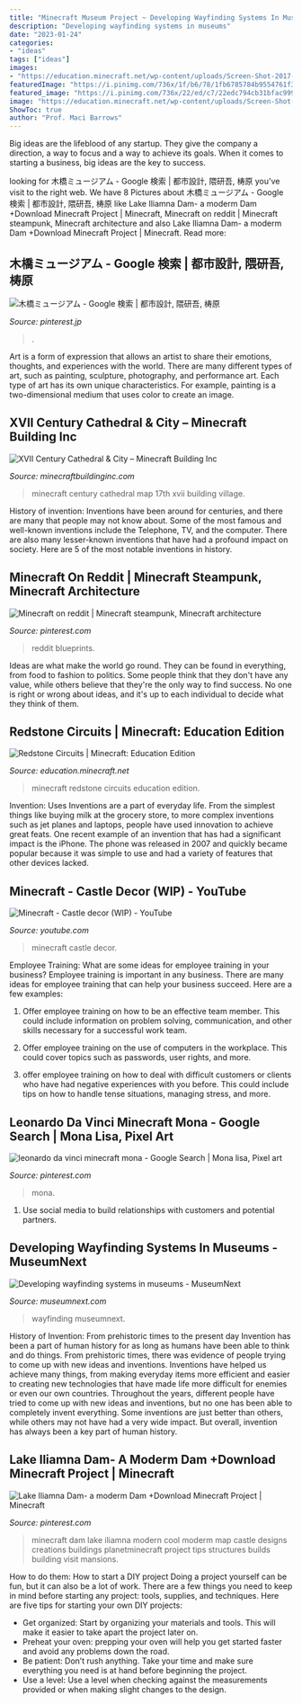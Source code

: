 ```yaml
---
title: "Minecraft Museum Project ~ Developing Wayfinding Systems In Museums"
description: "Developing wayfinding systems in museums"
date: "2023-01-24"
categories:
- "ideas"
tags: ["ideas"]
images:
- "https://education.minecraft.net/wp-content/uploads/Screen-Shot-2017-11-24-at-12.39.00-pm.png"
featuredImage: "https://i.pinimg.com/736x/1f/b6/78/1fb6785784b9554761f3a0b8089ee6be--leonardo-mona.jpg"
featured_image: "https://i.pinimg.com/736x/22/ed/c7/22edc794cb31bfac9993f6fa7e51b122.jpg"
image: "https://education.minecraft.net/wp-content/uploads/Screen-Shot-2017-11-24-at-12.39.00-pm.png"
ShowToc: true
author: "Prof. Maci Barrows"
---
```



Big ideas are the lifeblood of any startup. They give the company a direction, a way to focus and a way to achieve its goals. When it comes to starting a business, big ideas are the key to success.

	

		
looking for 木橋ミュージアム - Google 検索 | 都市設計, 隈研吾, 梼原 you've visit to the right web. We have 8 Pictures about 木橋ミュージアム - Google 検索 | 都市設計, 隈研吾, 梼原 like Lake Iliamna Dam- a moderm Dam +Download Minecraft Project | Minecraft, Minecraft on reddit | Minecraft steampunk, Minecraft architecture and also Lake Iliamna Dam- a moderm Dam +Download Minecraft Project | Minecraft. Read more:
		
    
## 木橋ミュージアム - Google 検索 | 都市設計, 隈研吾, 梼原

<img loading=lazy src="https://i.pinimg.com/736x/89/93/98/89939851434df58ce739d6956af558de.jpg" onerror="this.onerror=null;this.src='https://tse3.mm.bing.net/th?id=OIP.LB5a3jhBrTT7nFGvILWezAHaEr&amp;pid=15.1';" alt="木橋ミュージアム - Google 検索 | 都市設計, 隈研吾, 梼原">

_Source: pinterest.jp_

>. 

	

Art is a form of expression that allows an artist to share their emotions, thoughts, and experiences with the world. There are many different types of art, such as painting, sculpture, photography, and performance art. Each type of art has its own unique characteristics. For example, painting is a two-dimensional medium that uses color to create an image.

    
## XVII Century Cathedral &amp; City – Minecraft Building Inc

<img loading=lazy src="http://minecraftbuildinginc.com/wp-content/uploads/2015/03/XVII-Century-Cathedral-City-minecraft-catle-download-city-village-5.jpg" onerror="this.onerror=null;this.src='https://tse1.mm.bing.net/th?id=OIP.qgwxT7K0nPHUDSaz_3lt1QHaFj&amp;pid=15.1';" alt="XVII Century Cathedral &amp; City – Minecraft Building Inc">

_Source: minecraftbuildinginc.com_

>minecraft century cathedral map 17th xvii building village. 

	

History of invention:
Inventions have been around for centuries, and there are many that people may not know about. Some of the most famous and well-known inventions include the Telephone, TV, and the computer. There are also many lesser-known inventions that have had a profound impact on society. Here are 5 of the most notable inventions in history.

    
## Minecraft On Reddit | Minecraft Steampunk, Minecraft Architecture

<img loading=lazy src="https://i.pinimg.com/736x/22/ed/c7/22edc794cb31bfac9993f6fa7e51b122.jpg" onerror="this.onerror=null;this.src='https://tse4.mm.bing.net/th?id=OIP.S5AijZpnspqdbQZvym4LrgHaJ3&amp;pid=15.1';" alt="Minecraft on reddit | Minecraft steampunk, Minecraft architecture">

_Source: pinterest.com_

>reddit blueprints. 

	

Ideas are what make the world go round. They can be found in everything, from food to fashion to politics. Some people think that they don't have any value, while others believe that they're the only way to find success. No one is right or wrong about ideas, and it's up to each individual to decide what they think of them.

    
## Redstone Circuits | Minecraft: Education Edition

<img loading=lazy src="https://education.minecraft.net/wp-content/uploads/Screen-Shot-2017-11-24-at-12.39.00-pm.png" onerror="this.onerror=null;this.src='https://tse2.mm.bing.net/th?id=OIP.nYGUwVnvFiCWrpkI6GIfdAHaEo&amp;pid=15.1';" alt="Redstone Circuits | Minecraft: Education Edition">

_Source: education.minecraft.net_

>minecraft redstone circuits education edition. 

	

Invention: Uses
Inventions are a part of everyday life. From the simplest things like buying milk at the grocery store, to more complex inventions such as jet planes and laptops, people have used innovation to achieve great feats. 
One recent example of an invention that has had a significant impact is the iPhone. The phone was released in 2007 and quickly became popular because it was simple to use and had a variety of features that other devices lacked.

    
## Minecraft - Castle Decor (WIP) - YouTube

<img loading=lazy src="http://i1.ytimg.com/vi/-3SxGjrDsbs/maxresdefault.jpg" onerror="this.onerror=null;this.src='https://tse4.mm.bing.net/th?id=OIP.YdOmgDi6fdBzQfE-Muv7lgHaEK&amp;pid=15.1';" alt="Minecraft - Castle decor (WIP) - YouTube">

_Source: youtube.com_

>minecraft castle decor. 

	

Employee Training: What are some ideas for employee training in your business?
Employee training is important in any business. There are many ideas for employee training that can help your business succeed. Here are a few examples:
1. Offer employee training on how to be an effective team member. This could include information on problem solving, communication, and other skills necessary for a successful work team.

2. Offer employee training on the use of computers in the workplace. This could cover topics such as passwords, user rights, and more.

3. offer employee training on how to deal with difficult customers or clients who have had negative experiences with you before. This could include tips on how to handle tense situations, managing stress, and more.

    
## Leonardo Da Vinci Minecraft Mona - Google Search | Mona Lisa, Pixel Art

<img loading=lazy src="https://i.pinimg.com/736x/1f/b6/78/1fb6785784b9554761f3a0b8089ee6be--leonardo-mona.jpg" onerror="this.onerror=null;this.src='https://tse2.mm.bing.net/th?id=OIP.4dxQmmFhbm_ur8kPXgwn1ADJE2&amp;pid=15.1';" alt="leonardo da vinci minecraft mona - Google Search | Mona lisa, Pixel art">

_Source: pinterest.com_

>mona. 

	

1. Use social media to build relationships with customers and potential partners.

    
## Developing Wayfinding Systems In Museums - MuseumNext

<img loading=lazy src="https://www.museumnext.com/wp-content/uploads/2019/08/museum_signage_and_wayfinding.jpg" onerror="this.onerror=null;this.src='https://tse4.mm.bing.net/th?id=OIP.py3JBsZmJ4azYDnBivnl3wHaEv&amp;pid=15.1';" alt="Developing wayfinding systems in museums - MuseumNext">

_Source: museumnext.com_

>wayfinding museumnext. 

	

History of Invention: From prehistoric times to the present day
Invention has been a part of human history for as long as humans have been able to think and do things. From prehistoric times, there was evidence of people trying to come up with new ideas and inventions. Inventions have helped us achieve many things, from making everyday items more efficient and easier to creating new technologies that have made life more difficult for enemies or even our own countries. Throughout the years, different people have tried to come up with new ideas and inventions, but no one has been able to completely invent everything. Some inventions are just better than others, while others may not have had a very wide impact. But overall, invention has always been a key part of human history.

    
## Lake Iliamna Dam- A Moderm Dam +Download Minecraft Project | Minecraft

<img loading=lazy src="https://i.pinimg.com/736x/4b/7a/bd/4b7abda58420acdf72671c65c879210e.jpg" onerror="this.onerror=null;this.src='https://tse3.mm.bing.net/th?id=OIP.CimIlU4ooED8aK7hNMANVAHaFX&amp;pid=15.1';" alt="Lake Iliamna Dam- a moderm Dam +Download Minecraft Project | Minecraft">

_Source: pinterest.com_

>minecraft dam lake iliamna modern cool moderm map castle designs creations buildings planetminecraft project tips structures builds building visit mansions. 

	

How to do them: How to start a DIY project
Doing a project yourself can be fun, but it can also be a lot of work. There are a few things you need to keep in mind before starting any project: tools, supplies, and techniques. Here are five tips for starting your own DIY projects: 
- Get organized: Start by organizing your materials and tools. This will make it easier to take apart the project later on. 
- Preheat your oven: prepping your oven will help you get started faster and avoid any problems down the road. 
- Be patient: Don’t rush anything. Take your time and make sure everything you need is at hand before beginning the project. 
- Use a level: Use a level when checking against the measurements provided or when making slight changes to the design.

